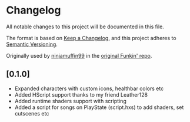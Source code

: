 # Changelog
All notable changes to this project will be documented in this file.

The format is based on [Keep a Changelog](https://keepachangelog.com/en/1.0.0/), and this project adheres to [Semantic Versioning](https://semver.org/spec/v2.0.0.html).

Originally used by [ninjamuffin99](https://github.com/ninjamuffin99) in the [original Funkin' repo](https://github.com/ninjamuffin99/Funkin/blob/master/CHANGELOG.md).

## [0.1.0]
- Expanded characters with custom icons, healthbar colors etc
- Added HScript support thanks to my friend Leather128
- Added runtime shaders support with scripting
- Added a script for songs on PlayState (script.hxs) to add shaders, set cutscenes etc
